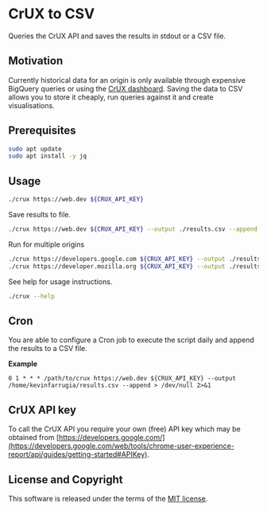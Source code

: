 # CrUX to CSV
Queries the CrUX API and saves the results in stdout or a CSV file.

## Motivation
Currently historical data for an origin is only available through expensive BigQuery queries or using the [CrUX dashboard](https://web.dev/chrome-ux-report-data-studio-dashboard/). Saving the data to CSV allows you to store it cheaply, run queries against it and create visualisations.

## Prerequisites

```sh
sudo apt update
sudo apt install -y jq
```

## Usage

```sh
./crux https://web.dev ${CRUX_API_KEY}
```

Save results to file.
```sh
./crux https://web.dev ${CRUX_API_KEY} --output ./results.csv --append
```

Run for multiple origins
```sh
./crux https://developers.google.com ${CRUX_API_KEY} --output ./results.csv --append
./crux https://developer.mozilla.org ${CRUX_API_KEY} --output ./results.csv --append
```

See help for usage instructions.
```sh
./crux --help
```

## Cron

You are able to configure a Cron job to execute the script daily and append the results to a CSV file.

**Example**
```
0 1 * * * /path/to/crux https://web.dev ${CRUX_API_KEY} --output /home/kevinfarrugia/results.csv --append > /dev/null 2>&1
```

## CrUX API key

To call the CrUX API you require your own (free) API key which may be obtained from [https://developers.google.com/](https://developers.google.com/web/tools/chrome-user-experience-report/api/guides/getting-started#APIKey).

## License and Copyright

This software is released under the terms of the [MIT license](https://github.com/kevinfarrugia/crux_csv/blob/main/LICENSE).
